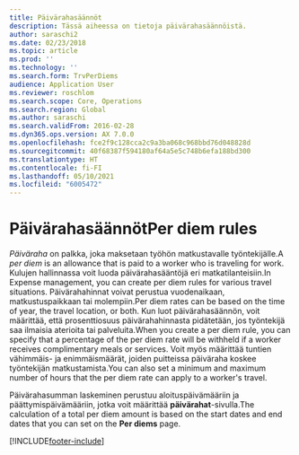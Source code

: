 ```yaml
---
title: Päivärahasäännöt
description: Tässä aiheessa on tietoja päivärahasäännöistä.
author: saraschi2
ms.date: 02/23/2018
ms.topic: article
ms.prod: ''
ms.technology: ''
ms.search.form: TrvPerDiems
audience: Application User
ms.reviewer: roschlom
ms.search.scope: Core, Operations
ms.search.region: Global
ms.author: saraschi
ms.search.validFrom: 2016-02-28
ms.dyn365.ops.version: AX 7.0.0
ms.openlocfilehash: fce2f9c128cca2c9a3ba068c968bbd76d048828d
ms.sourcegitcommit: 40f68387f594180af64a5e5c748b6efa188bd300
ms.translationtype: HT
ms.contentlocale: fi-FI
ms.lasthandoff: 05/10/2021
ms.locfileid: "6005472"
---
```

# <a name="per-diem-rules"></a><span data-ttu-id="593c8-103">Päivärahasäännöt</span><span class="sxs-lookup"><span data-stu-id="593c8-103">Per diem rules</span></span>

<span data-ttu-id="593c8-104">*Päiväraha* on palkka, joka maksetaan työhön matkustavalle työntekijälle.</span><span class="sxs-lookup"><span data-stu-id="593c8-104">A *per diem* is an allowance that is paid to a worker who is traveling for work.</span></span> <span data-ttu-id="593c8-105">Kulujen hallinnassa voit luoda päivärahasääntöjä eri matkatilanteisiin.</span><span class="sxs-lookup"><span data-stu-id="593c8-105">In Expense management, you can create per diem rules for various travel situations.</span></span> <span data-ttu-id="593c8-106">Päivärahahinnat voivat perustua vuodenaikaan, matkustuspaikkaan tai molempiin.</span><span class="sxs-lookup"><span data-stu-id="593c8-106">Per diem rates can be based on the time of year, the travel location, or both.</span></span> <span data-ttu-id="593c8-107">Kun luot päivärahasäännön, voit määrittää, että prosenttiosuus päivärahahinnasta pidätetään, jos työntekijä saa ilmaisia aterioita tai palveluita.</span><span class="sxs-lookup"><span data-stu-id="593c8-107">When you create a per diem rule, you can specify that a percentage of the per diem rate will be withheld if a worker receives complimentary meals or services.</span></span> <span data-ttu-id="593c8-108">Voit myös määrittää tuntien vähimmäis- ja enimmäismäärät, joiden puitteissa päiväraha koskee työntekijän matkustamista.</span><span class="sxs-lookup"><span data-stu-id="593c8-108">You can also set a minimum and maximum number of hours that the per diem rate can apply to a worker's travel.</span></span>

<span data-ttu-id="593c8-109">Päivärahasumman laskeminen perustuu aloituspäivämääriin ja päättymispäivämääriin, jotka voit määrittää **päivärahat**-sivulla.</span><span class="sxs-lookup"><span data-stu-id="593c8-109">The calculation of a total per diem amount is based on the start dates and end dates that you can set on the **Per diems** page.</span></span>


[!INCLUDE[footer-include](../includes/footer-banner.md)]